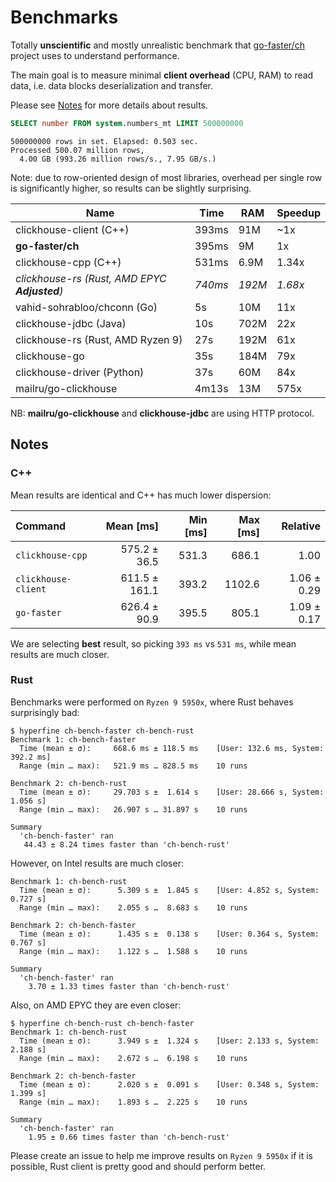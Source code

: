 # Benchmarks

Totally **unscientific** and mostly unrealistic benchmark that
[go-faster/ch](https://github.com/go-faster/ch) project uses to understand performance.

The main goal is to measure minimal **client overhead** (CPU, RAM) to read data,
i.e. data blocks deserialization and transfer.

Please see [Notes](#Notes) for more details about results.

```sql
SELECT number FROM system.numbers_mt LIMIT 500000000
```
```
500000000 rows in set. Elapsed: 0.503 sec.
Processed 500.07 million rows,
  4.00 GB (993.26 million rows/s., 7.95 GB/s.)
```

Note: due to row-oriented design of most libraries, overhead per single row
is significantly higher, so results can be slightly surprising.

| Name                                          | Time    | RAM    | Speedup |
|-----------------------------------------------|---------|--------|---------|
| clickhouse-client (C++)                       | 393ms   | 91M    | ~1x     |
| **go-faster/ch**                              | 395ms   | 9M     | 1x      |
| clickhouse-cpp (C++)                          | 531ms   | 6.9M   | 1.34x   |
| *clickhouse-rs (Rust, AMD EPYC **Adjusted**)* | *740ms* | *192M* | *1.68x* |
| vahid-sohrabloo/chconn (Go)                   | 5s      | 10M    | 11x     |
| clickhouse-jdbc (Java)                        | 10s     | 702M   | 22x     |
| clickhouse-rs (Rust, AMD Ryzen 9)             | 27s     | 192M   | 61x     |
| clickhouse-go                                 | 35s     | 184M   | 79x     |
| clickhouse-driver (Python)                    | 37s     | 60M    | 84x     |
| mailru/go-clickhouse                          | 4m13s   | 13M    | 575x    |

NB: **mailru/go-clickhouse** and **clickhouse-jdbc** are using HTTP protocol.

## Notes

### C++
Mean results are identical and C++ has much lower dispersion:

| Command             |     Mean [ms] | Min [ms] | Max [ms] |    Relative |
|:--------------------|--------------:|---------:|---------:|------------:|
| `clickhouse-cpp`    |  575.2 ± 36.5 |    531.3 |    686.1 |        1.00 |
| `clickhouse-client` | 611.5 ± 161.1 |    393.2 |   1102.6 | 1.06 ± 0.29 |
| `go-faster`         |  626.4 ± 90.9 |    395.5 |    805.1 | 1.09 ± 0.17 |


We are selecting **best** result, so picking `393 ms` vs `531 ms`, while mean results
are much closer.

### Rust

Benchmarks were performed on `Ryzen 9 5950x`, where Rust behaves surprisingly bad:
```console
$ hyperfine ch-bench-faster ch-bench-rust
Benchmark 1: ch-bench-faster
  Time (mean ± σ):     668.6 ms ± 118.5 ms    [User: 132.6 ms, System: 392.2 ms]
  Range (min … max):   521.9 ms … 828.5 ms    10 runs

Benchmark 2: ch-bench-rust
  Time (mean ± σ):     29.703 s ±  1.614 s    [User: 28.666 s, System: 1.056 s]
  Range (min … max):   26.907 s … 31.897 s    10 runs

Summary
  'ch-bench-faster' ran
   44.43 ± 8.24 times faster than 'ch-bench-rust'
```

However, on Intel results are much closer:
```console
Benchmark 1: ch-bench-rust
  Time (mean ± σ):      5.309 s ±  1.845 s    [User: 4.852 s, System: 0.727 s]
  Range (min … max):    2.055 s …  8.683 s    10 runs

Benchmark 2: ch-bench-faster
  Time (mean ± σ):      1.435 s ±  0.138 s    [User: 0.364 s, System: 0.767 s]
  Range (min … max):    1.122 s …  1.588 s    10 runs

Summary
  'ch-bench-faster' ran
    3.70 ± 1.33 times faster than 'ch-bench-rust'
```

Also, on AMD EPYC they are even closer:
```console
$ hyperfine ch-bench-rust ch-bench-faster
Benchmark 1: ch-bench-rust
  Time (mean ± σ):      3.949 s ±  1.324 s    [User: 2.133 s, System: 2.188 s]
  Range (min … max):    2.672 s …  6.198 s    10 runs

Benchmark 2: ch-bench-faster
  Time (mean ± σ):      2.020 s ±  0.091 s    [User: 0.348 s, System: 1.399 s]
  Range (min … max):    1.893 s …  2.225 s    10 runs

Summary
  'ch-bench-faster' ran
    1.95 ± 0.66 times faster than 'ch-bench-rust'
```

Please create an issue to help me improve results on `Ryzen 9 5950x` if it is possible,
Rust client is pretty good and should perform better.
